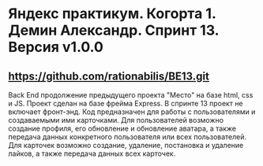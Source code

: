 ﻿Яндекс практикум. Когорта 1. Демин Александр. Спринт 13. Версия v1.0.0
=====================================================================

https://github.com/rationabilis/BE13.git
------------------------------------------------------

Back End продолжение предыдущего проекта "Место" на базе html, css и JS.
Проект сделан на базе фрейма Express.
В спринте 13 проект не включает фронт-энд.
Код предназначен для работы с пользователями и создаваемыми ими карточками.
Для пользователей возможно создание профиля, его обновление и обновление аватара, а также передача данных конкретного пользователя или всех пользователей.
Для карточек возможно создание, удаление, постановка и удаление лайков, а также передача данных всех карточек.




